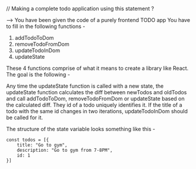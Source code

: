 // Making a complete todo application using this statement ?

--> You have been given the code of a purely frontend TODO app You have to fill in the following functions -

1. addTodoToDom
2. removeTodoFromDom
3. updateTodoInDom
4. updateState

These 4 functions comprise of what it means to create a library like React. The goal is the following -

Any time the updateState function is called with a new state, the updateState function calculates the diff between newTodos and oldTodos and call addTodoToDom, removeTodoFromDom or updateState based on the calculated diff.
They id of a todo uniquely identifies it. If the title of a todo with the same id changes in two iterations, updateTodoInDom should be called for it.

The structure of the state variable looks something like this -

    const todos = [{
        title: "Go to gym",
        description: "Go to gym from 7-8PM",
        id: 1
    }]